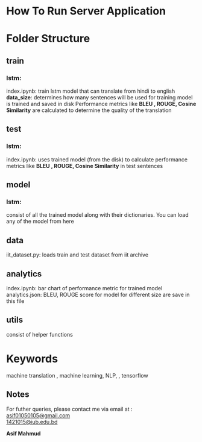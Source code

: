 
# How To Run Server Application


# Folder Structure
## train

### lstm: 
index.ipynb: train lstm model that can translate from hindi to english
**data_size**: determines how many sentences will be used for training
model is trained and saved in disk
Performance metrics like **BLEU , ROUGE, Cosine Similarity** are calculated to determine the quality of the translation

## test

### lstm: 
index.ipynb:  uses trained model (from the disk) to calculate performance metrics like **BLEU , ROUGE, Cosine Similarity**  in test sentences

## model

### lstm:
 consist of all the trained model along with their dictionaries.
You can load any of the model from here


## data

iit_dataset.py: loads train and test dataset from iit archive 


## analytics
index.ipynb: bar chart of performance metric for trained model
analytics.json:  BLEU, ROUGE score for model for different size are save in this file

## utils
consist of helper functions

# Keywords

machine translation ,  machine learning, NLP, , tensorflow

  

## Notes

For futher queries, please contact me via email at :
 [asif01050105@gmail.com](mailto:asif01050105@gmail.com)  
  [1421015@iub.edu.bd](mailto:1421015@iub.edu.bd)
  
  **Asif Mahmud**
